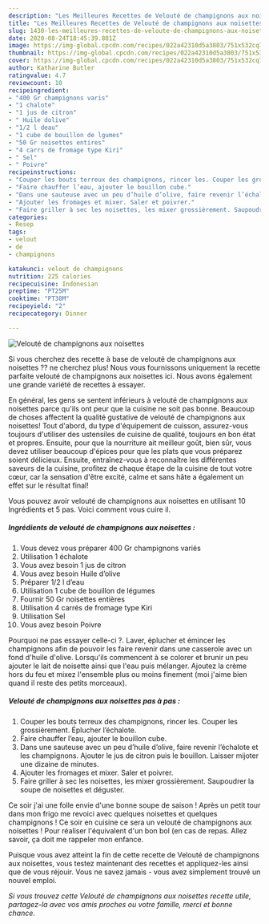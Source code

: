 ```yaml
---
description: "Les Meilleures Recettes de Velouté de champignons aux noisettes"
title: "Les Meilleures Recettes de Velouté de champignons aux noisettes"
slug: 1430-les-meilleures-recettes-de-veloute-de-champignons-aux-noisettes
date: 2020-08-24T18:45:39.881Z
image: https://img-global.cpcdn.com/recipes/022a42310d5a3803/751x532cq70/veloute-de-champignons-aux-noisettes-photo-principale-de-la-recette.jpg
thumbnail: https://img-global.cpcdn.com/recipes/022a42310d5a3803/751x532cq70/veloute-de-champignons-aux-noisettes-photo-principale-de-la-recette.jpg
cover: https://img-global.cpcdn.com/recipes/022a42310d5a3803/751x532cq70/veloute-de-champignons-aux-noisettes-photo-principale-de-la-recette.jpg
author: Katharine Butler
ratingvalue: 4.7
reviewcount: 10
recipeingredient:
- "400 Gr champignons varis"
- "1 chalote"
- "1 jus de citron"
- " Huile dolive"
- "1/2 l deau"
- "1 cube de bouillon de lgumes"
- "50 Gr noisettes entires"
- "4 carrs de fromage type Kiri"
- " Sel"
- " Poivre"
recipeinstructions:
- "Couper les bouts terreux des champignons, rincer les. Couper les grossièrement. Éplucher l’échalote."
- "Faire chauffer l’eau, ajouter le bouillon cube."
- "Dans une sauteuse avec un peu d’huile d’olive, faire revenir l’échalote et les champignons. Ajouter le jus de citron puis le bouillon. Laisser mijoter une dizaine de minutes."
- "Ajouter les fromages et mixer. Saler et poivrer."
- "Faire griller à sec les noisettes, les mixer grossièrement. Saupoudrer la soupe de noisettes et déguster."
categories:
- Resep
tags:
- velout
- de
- champignons

katakunci: velout de champignons 
nutrition: 225 calories
recipecuisine: Indonesian
preptime: "PT25M"
cooktime: "PT38M"
recipeyield: "2"
recipecategory: Dinner

---
```



![Velouté de champignons aux noisettes](https://img-global.cpcdn.com/recipes/022a42310d5a3803/751x532cq70/veloute-de-champignons-aux-noisettes-photo-principale-de-la-recette.jpg)

Si vous cherchez des recette à base de velouté de champignons aux noisettes ?? ne cherchez plus! Nous vous fournissons uniquement la recette parfaite velouté de champignons aux noisettes ici. Nous avons également une grande variété de recettes à essayer.

En général, les gens se sentent inférieurs à velouté de champignons aux noisettes parce qu'ils ont peur que la cuisine ne soit pas bonne. Beaucoup de choses affectent la qualité gustative de velouté de champignons aux noisettes! Tout d'abord, du type d'équipement de cuisson, assurez-vous toujours d'utiliser des ustensiles de cuisine de qualité, toujours en bon état et propres. Ensuite, pour que la nourriture ait meilleur goût, bien sûr, vous devez utiliser beaucoup d'épices pour que les plats que vous préparez soient délicieux. Ensuite, entraînez-vous à reconnaître les différentes saveurs de la cuisine, profitez de chaque étape de la cuisine de tout votre cœur, car la sensation d'être excité, calme et sans hâte a également un effet sur le résultat final!

<!--inarticleads1-->

Vous pouvez avoir velouté de champignons aux noisettes en utilisant 10 Ingrédients et 5 pas. Voici comment vous cuire il.

##### Ingrédients de velouté de champignons aux noisettes :

1. Vous devez vous préparer 400 Gr champignons variés
1. Utilisation 1 échalote
1. Vous avez besoin 1 jus de citron
1. Vous avez besoin  Huile d’olive
1. Préparer 1/2 l d’eau
1. Utilisation 1 cube de bouillon de légumes
1. Fournir 50 Gr noisettes entières
1. Utilisation 4 carrés de fromage type Kiri
1. Utilisation  Sel
1. Vous avez besoin  Poivre


Pourquoi ne pas essayer celle-ci ?. Laver, éplucher et émincer les champignons afin de pouvoir les faire revenir dans une casserole avec un fond d&#39;huile d&#39;olive. Lorsqu&#39;ils commencent à se colorer et brunir un peu ajouter le lait de noisette ainsi que l&#39;eau puis mélanger. Ajoutez la crème hors du feu et mixez l&#39;ensemble plus ou moins finement (moi j&#39;aime bien quand il reste des petits morceaux). 

<!--inarticleads2-->

##### Velouté de champignons aux noisettes pas à pas :

1. Couper les bouts terreux des champignons, rincer les. Couper les grossièrement. Éplucher l’échalote.
1. Faire chauffer l’eau, ajouter le bouillon cube.
1. Dans une sauteuse avec un peu d’huile d’olive, faire revenir l’échalote et les champignons. Ajouter le jus de citron puis le bouillon. Laisser mijoter une dizaine de minutes.
1. Ajouter les fromages et mixer. Saler et poivrer.
1. Faire griller à sec les noisettes, les mixer grossièrement. Saupoudrer la soupe de noisettes et déguster.


Ce soir j&#39;ai une folle envie d&#39;une bonne soupe de saison ! Après un petit tour dans mon frigo me revoici avec quelques noisettes et quelques champignons ! Ce soir en cuisine ce sera un velouté de champignons aux noisettes ! Pour réaliser l&#39;équivalent d&#39;un bon bol (en cas de repas. Allez savoir, ça doit me rappeler mon enfance. 

<!--inarticleads1-->

<p>
Puisque vous avez atteint la fin de cette recette de Velouté de champignons aux noisettes, vous testez maintenant des recettes et appliquez-les ainsi que de vous réjouir. Vous ne savez jamais - vous avez simplement trouvé un nouvel emploi.
</p>

<p>
<i>Si vous trouvez cette Velouté de champignons aux noisettes recette utile, partagez-la avec vos amis proches ou votre famille, merci et bonne chance.</i>
</p>
